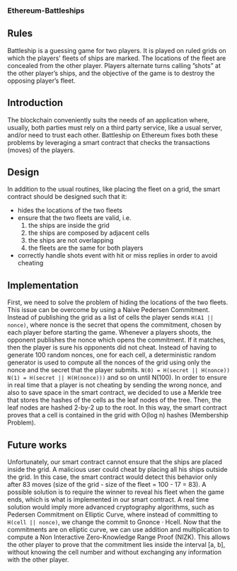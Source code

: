 ### Ethereum-Battleships

## Rules
Battleship is a guessing game for two players. It is played on ruled grids on which the players’ fleets of ships are marked. The locations of the fleet are concealed from the other player. Players alternate turns calling ”shots” at the other player’s ships, and the objective of the game is to destroy the opposing player’s fleet.

## Introduction 
The blockchain conveniently suits the needs of an application where, usually, both parties must rely on a third party service, like a usual server, and/or need to trust each other.
Battleship on Ethereum fixes both these problems by leveraging a smart contract that checks the transactions (moves) of the players.

## Design 
In addition to the usual routines, like placing the fleet on a grid, the smart contract should be designed such that it:
* hides the locations of the two fleets
* ensure that the two fleets are valid, i.e.
  1. the ships are inside the grid
  2. the ships are composed by adjacent cells 
  3. the ships are not overlapping
  4. the fleets are the same for both players
* correctly handle shots event with hit or miss replies in order to avoid cheating

## Implementation
First, we need to solve the problem of hiding the locations of the two fleets. This issue can be overcome by using a Naive Pedersen Commitment. Instead of publishing the grid as a list of cells the player sends `H(A1 || nonce)`, where nonce is the secret that opens the commitment, chosen by each player before starting the game.
Whenever a players shoots, the opponent publishes the nonce which opens the commitment. If it matches, then the player is sure his opponents did not cheat. Instead of having to generate 100 random nonces, one for each cell, a deterministic random generator is used to compute all the nonces of the grid using only the nonce and the secret that the player submits.
               `N(0) = H(secret || H(nonce))
                N(1) = H(secret || H(H(nonce)))`
and so on until N(100).
In order to ensure in real time that a player is not cheating by sending the wrong nonce, and also to save space in the smart contract, we decided to use a Merkle tree that stores the hashes of the cells as the leaf nodes of the tree. Then, the leaf nodes are hashed 2-by-2 up to the root. In this way, the smart contract proves that a cell is contained in the grid with O(log n) hashes (Membership Problem).

## Future works

Unfortunately, our smart contract cannot ensure that the ships are placed inside the grid. A malicious user could cheat by placing all his ships outside the grid. In this case, the smart contract would detect this behavior only after 83 moves (size of the grid - size of the fleet = 100 - 17 = 83).
A possible solution is to require the winner to reveal his fleet when the game ends, which is what is implemented in our smart contract.
A real time solution would imply more advanced cryptography algorithms, such as Pedersen Commitment on Elliptic Curve, where instead of committing to `H(cell || nonce)`, we change the commit to Gnonce · Hcell. Now that the commitments are on elliptic curve, we can use addition and multiplication to compute a Non Interactive Zero-Knowledge Range Proof (NIZK). This allows the other player to prove that the commitment lies inside the interval [a, b], without knowing the cell number and without exchanging any information with the other player.

